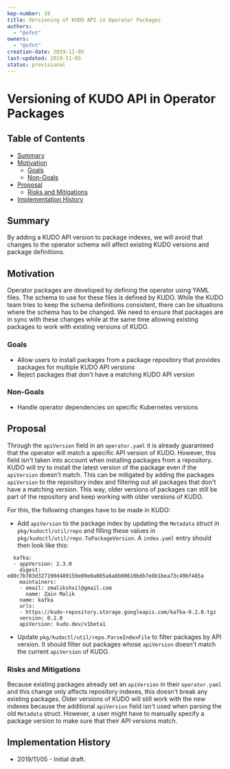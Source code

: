 ```yaml
---
kep-number: 19
title: Versioning of KUDO API in Operator Packages
authors:
  - "@nfnt"
owners:
  - "@nfnt"
creation-date: 2019-11-05
last-updated: 2019-11-05
status: provisional
---
```


# Versioning of KUDO API in Operator Packages

## Table of Contents

* [Summary](#summary)
* [Motivation](#motivation)
  * [Goals](#goals)
  * [Non-Goals](#non-goals)
* [Proposal](#proposal)
  * [Risks and Mitigations](#risks-and-mitigations)
* [Implementation History](#implementation-history)

## Summary

By adding a KUDO API version to package indexes, we will avoid that changes to the operator schema will affect existing KUDO versions and package definitions.

## Motivation

Operator packages are developed by defining the operator using YAML files. The schema to use for these files is defined by KUDO. While the KUDO team tries to keep the schema definitions consistent, there can be situations where the schema has to be changed. We need to ensure that packages are in sync with these changes while at the same time allowing existing packages to work with existing versions of KUDO.

### Goals

* Allow users to install packages from a package repository that provides packages for multiple KUDO API versions
* Reject packages that don't have a matching KUDO API version

### Non-Goals

* Handle operator dependencies on specific Kubernetes versions

## Proposal

Through the `apiVersion` field in an `operator.yaml` it is already guaranteed that the operator will match a specific API version of KUDO. However, this field isn't taken into account when installing packages from a repository. KUDO will try to install the latest version of the package even if the `apiVersion` doesn't match. This can be mitigated by adding the packages `apiVersion` to the repository index and filtering out all packages that don't have a matching version. This way, older versions of packages can still be part of the repository and keep working with older versions of KUDO.

For this, the following changes have to be made in KUDO:

* Add `apiVersion` to the package index by updating the `Metadata` struct in `pkg/kudoctl/util/repo` and filling these values in `pkg/kudoctl/util/repo.ToPackageVersion`. A `index.yaml` entry should then look like this:

```
  kafka:
  - appVersion: 2.3.0
    digest: e80c7b783d327190d489159e89e0a005a6a8b00610bdb7e8b1bea73c49bf485a
    maintainers:
    - email: zmalikshxil@gmail.com
      name: Zain Malik
    name: kafka
    urls:
    - https://kudo-repository.storage.googleapis.com/kafka-0.2.0.tgz
    version: 0.2.0
    apiVersion: kudo.dev/v1beta1
```

* Update `pkg/kudoctl/util/repo.ParseIndexFile` to filter packages by API version. It should filter out packages whose `apiVersion` doesn't match the current `apiVersion` of KUDO.

### Risks and Mitigations

Because existing packages already set an `apiVersion` in their `operator.yaml` and this change only affects repository indexes, this doesn't break any existing packages. Older versions of KUDO will still work with the new indexes because the additional `apiVersion` field isn't used when parsing the old `Metadata` struct. However, a user might have to manually specify a package version to make sure that their API versions match.

## Implementation History

- 2019/11/05 - Initial draft.
